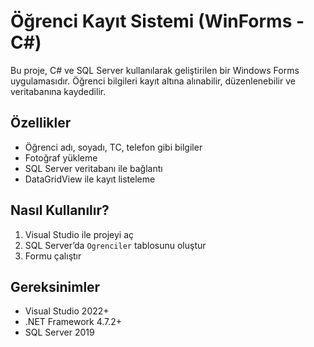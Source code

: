 # Öğrenci Kayıt Sistemi (WinForms - C#)

Bu proje, C# ve SQL Server kullanılarak geliştirilen bir Windows Forms uygulamasıdır. Öğrenci bilgileri kayıt altına alınabilir, düzenlenebilir ve veritabanına kaydedilir.

## Özellikler
- Öğrenci adı, soyadı, TC, telefon gibi bilgiler
- Fotoğraf yükleme
- SQL Server veritabanı ile bağlantı
- DataGridView ile kayıt listeleme

## Nasıl Kullanılır?
1. Visual Studio ile projeyi aç
2. SQL Server’da `Ogrenciler` tablosunu oluştur
3. Formu çalıştır

## Gereksinimler
- Visual Studio 2022+
- .NET Framework 4.7.2+
- SQL Server 2019
